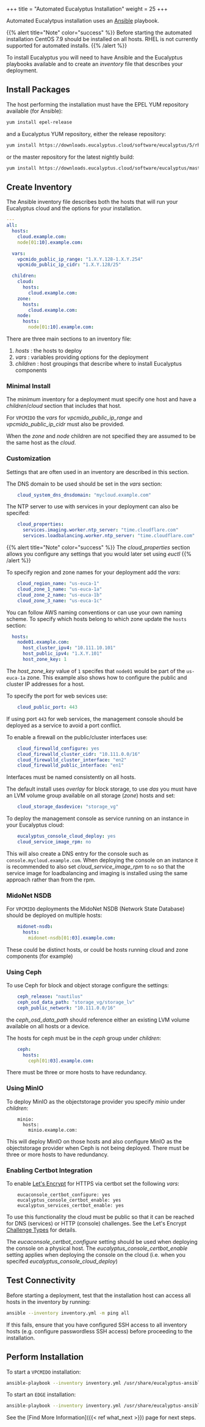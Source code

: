 +++
title = "Automated Eucalyptus Installation"
weight = 25
+++


Automated Eucalytpus installation uses an [Ansible](https://www.ansible.com/overview/how-ansible-works) playbook.

{{% alert title="Note" color="success" %}}
Before starting the automated installation CentOS 7.9 should be installed on all hosts. RHEL is not currently supported for automated installs.
{{% /alert %}}

To install Eucalyptus you will need to have Ansible and the Eucalyptus playbooks available and to create an *inventory* file that describes your deployment.

## Install Packages

The host performing the installation must have the EPEL YUM repository available (for Ansible):

```bash
yum install epel-release
```

and a Eucalyptus YUM repository, either the release repository:

```bash
yum install https://downloads.eucalyptus.cloud/software/eucalyptus/5/rhel/7/x86_64/eucalyptus-release-5-1.11.as.el7.noarch.rpm
```

or the master repository for the latest nightly build:

```bash
yum install https://downloads.eucalyptus.cloud/software/eucalyptus/master/rhel/7/x86_64/eucalyptus-release-5-1.15.as.el7.noarch.rpm
```

## Create Inventory

The Ansible inventory file describes both the hosts that will run your Eucalyptus cloud and the options for your installation.

```yaml
---
all:
  hosts:
    cloud.example.com:
    node[01:10].example.com:

  vars:
    vpcmido_public_ip_range: "1.X.Y.128-1.X.Y.254"
    vpcmido_public_ip_cidr: "1.X.Y.128/25"

  children:
    cloud:
      hosts:
        cloud.example.com:
    zone:
      hosts:
        cloud.example.com:
    node:
      hosts:
        node[01:10].example.com:

```

There are three main sections to an inventory file:

1. *hosts* : the hosts to deploy
1. *vars* : variables providing options for the deployment
1. *children* : host groupings that describe where to install Eucalyptus components

### Minimal Install

The minimum inventory for a deployment must specify one host and have a *children*/*cloud* section that includes that host.

For `VPCMIDO` the *vars* for *vpcmido_public_ip_range* and *vpcmido_public_ip_cidr* must also be provided.

When the *zone* and *node* children are not specified they are assumed to be the same host as the *cloud*.

### Customization

Settings that are often used in an inventory are described in this section.

The DNS domain to be used should be set in the *vars* section:

```yaml
    cloud_system_dns_dnsdomain: "mycloud.example.com"
```

The NTP server to use with services in your deployment can also be specifed:

```yaml
    cloud_properties:
      services.imaging.worker.ntp_server: "time.cloudflare.com"
      services.loadbalancing.worker.ntp_server: "time.cloudflare.com"
```

{{% alert title="Note" color="success" %}}
The *cloud_properties* section allows you configure any settings that you would later set using *euctl*
{{% /alert %}}

To specify region and zone names for your deployment add the *vars*:

```yaml
    cloud_region_name: "us-euca-1"
    cloud_zone_1_name: "us-euca-1a"
    cloud_zone_2_name: "us-euca-1b"
    cloud_zone_3_name: "us-euca-1c"
```

You can follow AWS naming conventions or can use your own naming scheme. To specify which hosts belong to which zone update the `hosts` section:

```yaml
  hosts:
    node01.example.com:
      host_cluster_ipv4: "10.111.10.101"
      host_public_ipv4: "1.X.Y.101"
      host_zone_key: 1
```

The *host_zone_key* value of `1` specifes that `node01` would be part of the `us-euca-1a` zone. This example also shows how to configure the public and cluster IP addresses for a host.

To specify the port for web sevices use:

```yaml
    cloud_public_port: 443
```

If using port `443` for web services, the management console should be deployed as a service to avoid a port conflict.

To enable a firewall on the public/cluster interfaces use:

```yaml
    cloud_firewalld_configure: yes
    cloud_firewalld_cluster_cidr: "10.111.0.0/16"
    cloud_firewalld_cluster_interface: "en2"
    cloud_firewalld_public_interface: "en1"
```

Interfaces must be named consistently on all hosts.

The default install uses *overlay* for block storage, to use *das* you must have an LVM volume group available on all storage (*zone*) hosts and set:

```yaml
    cloud_storage_dasdevice: "storage_vg"
```

To deploy the management console as service running on an instance in your Eucalyptus cloud:

```yaml
    eucalyptus_console_cloud_deploy: yes
    cloud_service_image_rpm: no
```

This will also create a DNS entry for the console such as `console.mycloud.example.com`. When deploying the console on an instance it is recommended to also set *cloud_service_image_rpm* to `no` so that the service image for loadbalancing and imaging is installed using the same approach rather than from the rpm.

### MidoNet NSDB

For `VPCMIDO` deployments the MidoNet NSDB (Network State Database) should be deployed on multiple hosts:

```yaml
    midonet-nsdb:
      hosts:
        midonet-nsdb[01:03].example.com:
```

These could be distinct hosts, or could be hosts running cloud and zone components (for example)

### Using Ceph

To use Ceph for block and object storage configure the settings:

```yaml
    ceph_release: "nautilus"
    ceph_osd_data_path: "storage_vg/storage_lv"
    ceph_public_network: "10.111.0.0/16"
```

the *ceph_osd_data_path* should reference either an existing LVM volume available on all hosts or a device.

The hosts for ceph must be in the *ceph* group under *children*:

```yaml
    ceph:
      hosts:
        ceph[01:03].example.com:
```

There must be three or more hosts to have redundancy.

### Using MinIO

To deploy MinIO as the objectstorage provider you specify *minio* under *children*:

```
    minio:
      hosts:
        minio.example.com:

```

This will deploy MinIO on those hosts and also configure MinIO as the objectstorage provider when Ceph is not being deployed. There must be three or more hosts to have redundancy.

### Enabling Certbot Integration

To enable [Let's Encrypt](https://letsencrypt.org) for HTTPS via certbot set the following *vars*:

```
    eucaconsole_certbot_configure: yes
    eucalyptus_console_certbot_enable: yes
    eucalyptus_services_certbot_enable: yes
```

To use this functionality the cloud must be public so that it can be reached for DNS (services) or HTTP (console) challenges. See the Let's Encrypt [Challenge Types](https://letsencrypt.org/docs/challenge-types/) for details.

The *eucaconsole_certbot_configure* setting should be used when deploying the console on a physical host. The *eucalyptus_console_certbot_enable* setting applies when deploying the console on the cloud (i.e. when you specifed *eucalyptus_console_cloud_deploy*)

## Test Connectivity

Before starting a deployment, test that the installation host can access all hosts in the inventory by running:

```bash
ansible --inventory inventory.yml -m ping all
```

If this fails, ensure that you have configured SSH access to all inventory hosts (e.g. configure passwordless SSH access) before proceeding to the installation.

## Perform Installation

To start a `VPCMIDO` installation:

```bash
ansible-playbook --inventory inventory.yml /usr/share/eucalyptus-ansible/playbook_vpcmido.yml
```

To start an `EDGE` installation:

```bash
ansible-playbook --inventory inventory.yml /usr/share/eucalyptus-ansible/playbook_edge.yml
```

See the [Find More Information]({{< ref what_next >}}) page for next steps.

